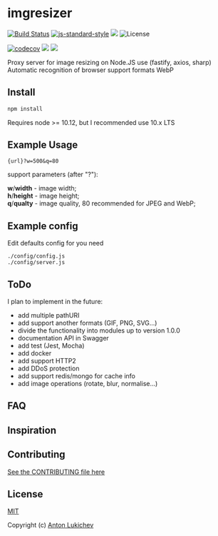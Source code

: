 # imgresizer
[![Build Status](https://img.shields.io/travis/AntonLukichev/imgresizer/master.svg?style=flat-square)](https://travis-ci.org/AntonLukichev/imgresizer)
[![js-standard-style](https://img.shields.io/badge/code%20style-standard-brightgreen.svg?style=flat-square)](http://standardjs.com/)
![](https://img.shields.io/node/v/fastify/latest.svg?style=flat-square)
![License](https://img.shields.io/npm/l/fastify.svg?style=flat-square)

[![codecov](https://codecov.io/gh/AntonLukichev/imgresizer/branch/master/graph/badge.svg)](https://codecov.io/gh/AntonLukichev/imgresizer)
![](https://img.shields.io/github/release/AntonLukichev/imgresizer.svg?style=flat-square)
![](https://img.shields.io/github/downloads/AntonLukichev/imgresizer/total.svg?style=flat-square)

Proxy server for image resizing on Node.JS use (fastify, axios, sharp)
Automatic recognition of browser support formats WebP

## Install
```js
npm install
```
Requires node >= 10.12, but I recommended use 10.x LTS

## Example Usage

```http request
{url}?w=500&q=80
```
support parameters (after "?"):

**w**/**width** - image width;<br>
**h**/**height** - image height;<br>
**q**/**qualty** - image quality, 80 recommended for JPEG and WebP;<br>

## Example config
Edit defaults config for you need  
```
./config/config.js
./config/server.js
```

## ToDo
I plan to implement in the future:
* add multiple pathURI
* add support another formats (GIF, PNG, SVG...)
* divide the functionality into modules up to version 1.0.0
* documentation API in Swagger
* add test (Jest, Mocha)
* add docker
* add support HTTP2
* add DDoS protection
* add support redis/mongo for cache info
* add image operations (rotate, blur, normalise...)

## FAQ

## Inspiration

## Contributing
[See the CONTRIBUTING file here](CONTRIBUTING.md)

## License
[MIT](LICENSE) 

Copyright (c) [Anton Lukichev](https://github.com/AntonLukichev)
